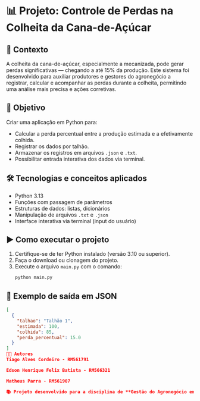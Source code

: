 # 📊 Projeto: Controle de Perdas na Colheita da Cana-de-Açúcar

## 🌱 Contexto
A colheita da cana-de-açúcar, especialmente a mecanizada, pode gerar perdas significativas — chegando a até 15% da produção. Este sistema foi desenvolvido para auxiliar produtores e gestores do agronegócio a registrar, calcular e acompanhar as perdas durante a colheita, permitindo uma análise mais precisa e ações corretivas.

## 🎯 Objetivo
Criar uma aplicação em Python para:
- Calcular a perda percentual entre a produção estimada e a efetivamente colhida.
- Registrar os dados por talhão.
- Armazenar os registros em arquivos `.json` e `.txt`.
- Possibilitar entrada interativa dos dados via terminal.

## 🛠️ Tecnologias e conceitos aplicados
- Python 3.13
- Funções com passagem de parâmetros
- Estruturas de dados: listas, dicionários
- Manipulação de arquivos `.txt` e `.json`
- Interface interativa via terminal (input do usuário)

## ▶️ Como executar o projeto
1. Certifique-se de ter Python instalado (versão 3.10 ou superior).
2. Faça o download ou clonagem do projeto.
3. Execute o arquivo `main.py` com o comando:
   ```bash
   python main.py
## 🧪 Exemplo de saída em JSON
```json
[
  {
    "talhao": "Talhão 1",
    "estimada": 100,
    "colhida": 85,
    "perda_percentual": 15.0
  }
]
👨‍💻 Autores
Tiago Alves Cordeiro - RM561791

Edson Henrique Felix Batista - RM566321

Matheus Parra - RM561907

📚 Projeto desenvolvido para a disciplina de **Gestão do Agronegócio em Python** (Capítulos 3 a 6) | FIAP 2025
